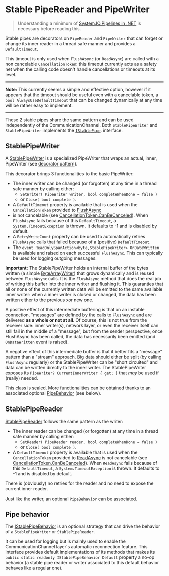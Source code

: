 # Stable PipeReader and PipeWriter

> Understanding a minimum of [System.IO.Pipelines in .NET](https://docs.microsoft.com/en-us/dotnet/standard/io/pipelines) is necessary
> before reading this.

Stable pipes are decorators on `PipeReader` and `PipeWriter` that can forget or change
its inner reader in a thread safe manner and provides a `DefaultTimeout`.

This timeout is only used when `FlushAsync` (or `ReadAsync`) are called with a non cancelable
`CancellationToken`: this timeout currently acts as a safety net when the calling code doesn't
handle cancellations or timeouts at its level.

---
**Note:** This currently seems a simple and effective option, however if it appears that the timeout
should be useful even with a cancelable token, a `bool AlwaysUseDefaultTimeout` that can be 
changed dynamically at any time will be rather easy to implement.

---

These 2 stable pipes share the same pattern and can be used independently of the CommunicationChannel.
Both `StablePipeWriter` and `StablePipeWriter` implements the [`IStablePipe`](IStablePipe.cs). interface.


## StablePipeWriter

A [StablePipeWriter](StablePipeWriter.cs) is a specialized PipeWriter that wraps an actual, inner, PipeWriter (see [decorator pattern](https://en.wikipedia.org/wiki/Decorator_pattern)).

This decorator brings 3 functionalities to the basic PipeWriter:
 - The inner writer can be changed (or forgotten) at any time in a thread safe manner by calling either:
   - `SetWriter( PipeWriter writer, bool completeWhenDone = false )`
   - or `Close( bool complete )`.
 - A `DefaultTimeout` property is available that is used when the `CancellationToken` provided to [FlushAsync](https://docs.microsoft.com/en-us/dotnet/api/system.io.pipelines.pipewriter.flushasync) 
 - is not cancelable (see [CancellationToken.CanBeCanceled](https://docs.microsoft.com/en-us/dotnet/api/system.threading.cancellationtoken.canbecanceled)).
   When `FlushAsync` fails because of this `DefaultTimeout`, a `System.TimeoutException` is thrown.
   It defaults to -1 and is disabled by default.
 - A `RetryWriteCount` property can be used to automatically retries `FlushAsync` calls that failed because 
   of a (positive) `DefaultTimeout`.
- The `event ReadOnlySpanAction<byte,StablePipeWriter> OnDataWritten` is available and raised on each successful `FlushAsync`. 
  This can typically be used for logging outgoing messages. 

**Important:** The StablePipeWriter holds an internal buffer of the bytes written (a simple [ByteArrayWriter](https://github.com/Invenietis/CK-Core/blob/develop/CK.Core/ByteArrayWriter.cs))
that grows dynamically and is reused between `FlushAsync` calls.
It is the `FlushAsync` method that does the real job of writing this buffer into the inner writer and flushing it. This guaranties that all or none of the
currently written data will be emitted to the same available inner writer: when a inner writer is closed or changed, the data has been written either to the
previous xor new one. 

A positive effect of this intermediate buffering is that on an instable connection, "messages" are defined by the calls to `FlushAsync` and are delivered **as
a whole or not at all**. Of course, this is not true from the receiver side: inner writer(s), network layer, or even the receiver itself can still fail in
the middle of a "message", but from the sender perspective, once FlushAsync has been called, the data has necessarily been emitted (and `OnDataWritten` event
is raised).  

A negative effect of this intermediate buffer is that it better fits a "message" pattern than a "stream" approach. Big data should either be split (by
calling `FlushAsync` regularly) or the StablePipeWriter can be "short circuited" and data can be written directly to the inner writer. The StablePipeWriter
exposes its `PipeWriter? CurrentInnerWriter { get; }` that *may* be used if (really) needed.


This class is sealed. More functionalities can be obtained thanks to an associated optional
[PipeBehavior](IStablePipeBehavior.cs) (see below).

## StablePipeReader

[StablePipeReader](StablePipeReader.cs) follows the same pattern as the writer:

 - The inner reader can be changed (or forgotten) at any time in a thread safe manner by calling either:
   - `SetReader( PipeReader reader, bool completeWhenDone = false )`
   - or `Close( bool complete )`.
 - A `DefaultTimeout` property is available that is used when the `CancellationToken` provided to [ReadAsync](https://docs.microsoft.com/en-us/dotnet/api/system.io.pipelines.pipereader.readasync)
   is not cancelable (see [CancellationToken.CanBeCanceled](https://docs.microsoft.com/en-us/dotnet/api/system.threading.cancellationtoken.canbecanceled)).
   When `ReadAsync` fails because of this `DefaultTimeout`, a `System.TimeoutException` is thrown.
   It defaults to -1 and is disabled by default.

There is (obviously) no retries for the reader and no need to expose the current inner reader.

Just like the writer, an optional `PipeBehavior` can be associated.

## Pipe behavior

The [IStablePipeBehavior](IStablePipeBehavior.cs) is an optional strategy that can drive the behavior
of a `StablePipeWriter` or `StablePipeReader`.

It can be used for logging but is mainly used to enable the CommunicationChannel layer's automatic
reconnection feature. This interface provides default implementations of its methods that makes its
`public static readonly IStablePipeBehavior Default` property a no-op behavior (a stable pipe reader
or writer associated to this default behavior behaves like a regular one).







